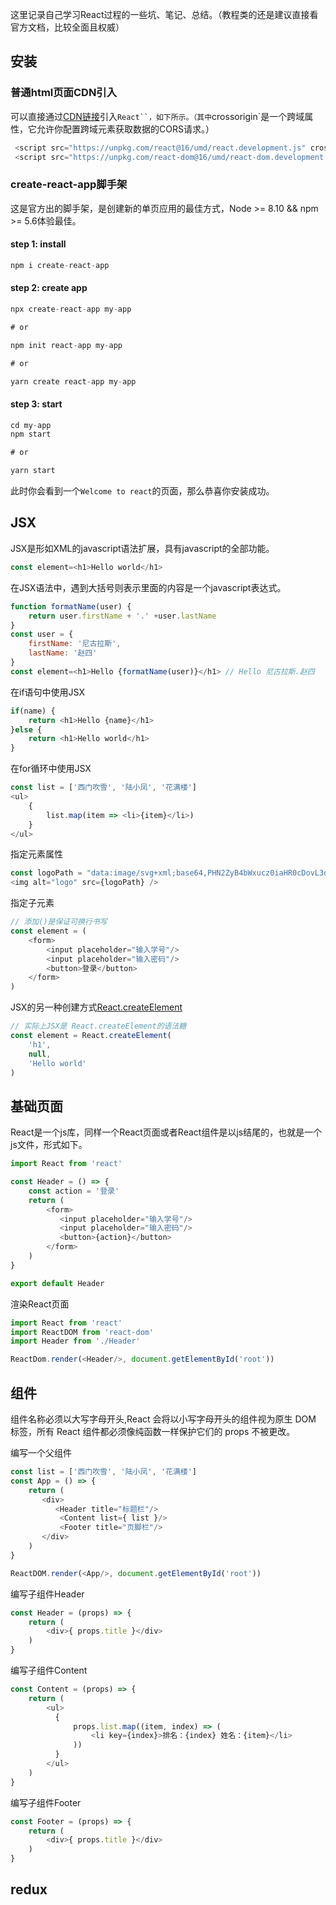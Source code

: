 这里记录自己学习React过程的一些坑、笔记、总结。（教程类的还是建议直接看官方文档，比较全面且权威）

## 安装
### 普通html页面CDN引入
可以直接通过[CDN链接](https://zh-hans.reactjs.org/docs/cdn-links.html)引入`React``，如下所示。（其中`crossorigin`是一个跨域属性，它允许你配置跨域元素获取数据的CORS请求。）
```js
 <script src="https://unpkg.com/react@16/umd/react.development.js" crossorigin></script>
 <script src="https://unpkg.com/react-dom@16/umd/react-dom.development.js" crossorigin></script>
```

### create-react-app脚手架
这是官方出的脚手架，是创建新的单页应用的最佳方式，Node >= 8.10 && npm >= 5.6体验最佳。

#### step 1: install
```js
npm i create-react-app
```
#### step 2: create app
```js
npx create-react-app my-app

# or

npm init react-app my-app

# or

yarn create react-app my-app
```

#### step 3: start
```js
cd my-app
npm start

# or

yarn start
```
此时你会看到一个`Welcome to react`的页面，那么恭喜你安装成功。

## JSX
JSX是形如XML的javascript语法扩展，具有javascript的全部功能。
```js
const element=<h1>Hello world</h1>
```

在JSX语法中，遇到大括号则表示里面的内容是一个javascript表达式。
```js
function formatName(user) {
    return user.firstName + '.' +user.lastName
}
const user = {
    firstName: '尼古拉斯',
    lastName: '赵四'
}
const element=<h1>Hello {formatName(user)}</h1> // Hello 尼古拉斯.赵四
```

在if语句中使用JSX
```js
if(name) {
    return <h1>Hello {name}</h1>
}else {
    return <h1>Hello world</h1>
}
```

在for循环中使用JSX
```js
const list = ['西门吹雪', '陆小凤', '花满楼']
<ul>
    {
        list.map(item => <li>{item}</li>)
    }
</ul>
```

指定元素属性
```js
const logoPath = "data:image/svg+xml;base64,PHN2ZyB4bWxucz0iaHR0cDovL3d3dy53My5vcmcvMjAwMC9zdmciIHZpZXdCb3g9Ii0xMS41IC0xMC4yMzE3NCAyMyAyMC40NjM0OCI+CiAgPHRpdGxlPlJlYWN0IExvZ288L3RpdGxlPgogIDxjaXJjbGUgY3g9IjAiIGN5PSIwIiByPSIyLjA1IiBmaWxsPSIjNjFkYWZiIi8+CiAgPGcgc3Ryb2tlPSIjNjFkYWZiIiBzdHJva2Utd2lkdGg9IjEiIGZpbGw9Im5vbmUiPgogICAgPGVsbGlwc2Ugcng9IjExIiByeT0iNC4yIi8+CiAgICA8ZWxsaXBzZSByeD0iMTEiIHJ5PSI0LjIiIHRyYW5zZm9ybT0icm90YXRlKDYwKSIvPgogICAgPGVsbGlwc2Ugcng9IjExIiByeT0iNC4yIiB0cmFuc2Zvcm09InJvdGF0ZSgxMjApIi8+CiAgPC9nPgo8L3N2Zz4K"
<img alt="logo" src={logoPath} />
```

指定子元素
```js
// 添加()是保证可换行书写
const element = (
    <form>
        <input placeholder="输入学号"/>
        <input placeholder="输入密码"/>
        <button>登录</button>
    </form>
)
```

JSX的另一种创建方式[React.createElement](https://zh-hans.reactjs.org/docs/react-api.html#createelement)
```js
// 实际上JSX是 React.createElement的语法糖
const element = React.createElement(
    'h1',
    null,
    'Hello world'
)
```

## 基础页面
React是一个js库，同样一个React页面或者React组件是以js结尾的，也就是一个js文件，形式如下。

```js
import React from 'react'

const Header = () => {
    const action = '登录'
    return (
        <form>
           <input placeholder="输入学号"/>
           <input placeholder="输入密码"/>
           <button>{action}</button>
        </form>
    )
}

export default Header
```
渲染React页面
```js
import React from 'react'
import ReactDOM from 'react-dom'
import Header from './Header'

ReactDom.render(<Header/>, document.getElementById('root'))
```

## 组件
组件名称必须以大写字母开头,React 会将以小写字母开头的组件视为原生 DOM 标签，所有 React 组件都必须像纯函数一样保护它们的 props 不被更改。

编写一个父组件
```js
const list = ['西门吹雪', '陆小凤', '花满楼']
const App = () => {
    return (
       <div>
          <Header title="标题栏"/>
           <Content list={ list }/>       
           <Footer title="页脚栏"/>        
       </div>
    )
}

ReactDOM.render(<App/>, document.getElementById('root'))
```
编写子组件Header
```js
const Header = (props) => {
    return (
        <div>{ props.title }</div>
    )
}
```

编写子组件Content
```js
const Content = (props) => {
    return (
        <ul>
          {
              props.list.map((item, index) => (
                  <li key={index}>排名：{index} 姓名：{item}</li>
              ))
          }
        </ul>
    )
}
```

编写子组件Footer
```js
const Footer = (props) => {
    return (
        <div>{ props.title }</div>
    )
}
```

## redux


